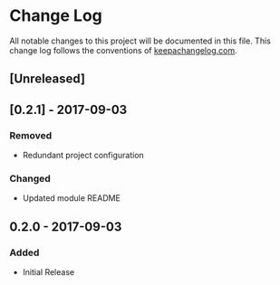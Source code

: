 # Change Log
All notable changes to this project will be documented in this file. This change log follows the conventions of [keepachangelog.com](http://keepachangelog.com/).

## [Unreleased]

## [0.2.1] - 2017-09-03

### Removed

- Redundant project configuration

### Changed

- Updated module README

## 0.2.0 - 2017-09-03

### Added

- Initial Release